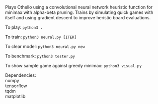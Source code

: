 Plays Othello using a convolutional neural network heuristic function for minimax with alpha-beta pruning. Trains by simulating quick games with itself and using gradient descent to improve heristic board evaluations.

To play:
`python3 .`

To train:
`python3 neural.py [ITER]`

To clear model:
`python3 neural.py new`

To benchmark:
`python3 tester.py`

To show sample game against greedy minimax:
`python3 visual.py`

Dependencies:<br>
numpy<br>
tensorflow<br>
tqdm<br>
matplotlib<br>

